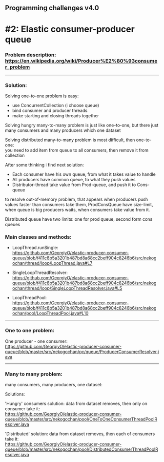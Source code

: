 ## Programming challenges v4.0

# <span>#2: Elastic consumer-producer queue</span>

### Problem description: https://en.wikipedia.org/wiki/Producer%E2%80%93consumer_problem

<hr>

### Solution:

Solving one-to-one problem is easy:
* use ConcurrentCollection (i choose queue)
* bind consumer and producer threads
* make starting and closing threads together

Solving hungry many-to-many problem is just like one-to-one,
but there just many consumers and many producers which one dataset

Solving distributed many-to-many problem is most difficult, then one-to-one:<br>
you need to add item from queue to all consumers, then remove it from collection<br>

After some thinking i find next solution:<br>
* Each consumer have his own queue, from what it takes value to handle
* All producers have common queue, to what they push values
* Distributor-thread take value from Prod-queue, and push it to Cons-queue

to resolve out-of-memory problem, that appears when producers push values faster than consumers take them,
ProdConsQueue have size-limit, when queue is big producers waits, when consumers take value from it.

Distributed queue have two limits: one for prod queue, second form cons queues

### Main classes and methods:

* LoopThread.runSingle:<br>
  https://github.com/GeorgiyO/elastic-producer-consumer-queue/blob/f411c8b5a3201b487bd8a68cc2beff904c8246b6/src/nekogochan/thread/loop/LoopThread.java#L7

* SingleLoopThreadResolver:<br>
  https://github.com/GeorgiyO/elastic-producer-consumer-queue/blob/f411c8b5a3201b487bd8a68cc2beff904c8246b6/src/nekogochan/thread/loop/SingleLoopThreadResolver.java#L5

* LoopThreadPool:<br>
  https://github.com/GeorgiyO/elastic-producer-consumer-queue/blob/f411c8b5a3201b487bd8a68cc2beff904c8246b6/src/nekogochan/pool/LoopThreadPool.java#L10



<hr>

### One to one problem:

One producer - one consumer:<br>
https://github.com/GeorgiyO/elastic-producer-consumer-queue/blob/master/src/nekogochan/pc/queue/ProducerConsumerResolver.java

<hr>

### Many to many problem:

many consumers, many producers, one dataset:

Solutions:

'Hungry' consumers solution: data from dataset removes, then only on consumer take it:
<br>https://github.com/GeorgiyO/elastic-producer-consumer-queue/blob/master/src/nekogochan/pool/OneToOneConsumerThreadPoolResolver.java

'Distributed' solution: data from dataset removes, then each of consumers take it:
<br>https://github.com/GeorgiyO/elastic-producer-consumer-queue/blob/master/src/nekogochan/pool/DistributedConsumerThreadPoolResolver.java

